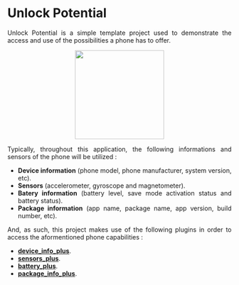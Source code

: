 <div align="justify">

# Unlock Potential

Unlock Potential is a simple template project used to demonstrate the access and use of the possibilities a phone has to offer.

<div align="center">
  <img src="https://github.com/Myrmillion/unlock_potential/assets/1577282/7000bc9f-fd85-429f-a443-46c64e5f4611" width="200" height="200" />
</div>

Typically, throughout this application, the following informations and sensors of the phone will be utilized :

- **Device information** (phone model, phone manufacturer, system version, etc).
- **Sensors** (accelerometer, gyroscope and magnetometer).
- **Batery information** (battery level, save mode activation status and battery status).
- **Package information** (app name, package name, app version, build number, etc).

And, as such, this project makes use of the following plugins in order to access the aformentioned phone capabilities :

- [**device_info_plus**](https://pub.dev/packages/device_info_plus).
- [**sensors_plus**](https://pub.dev/packages/sensors_plus).
- [**battery_plus**](https://pub.dev/packages/battery_plus).
- [**package_info_plus**](https://pub.dev/packages/package_info_plus).

</div>
